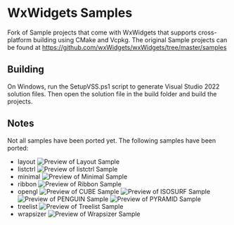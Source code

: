 # WxWidgets Samples

Fork of Sample projects that come with WxWidgets that supports cross-platform building using CMake and Vcpkg.
The original Sample projects can be found at https://github.com/wxWidgets/wxWidgets/tree/master/samples

## Building
On Windows, run the SetupVSS.ps1 script to generate Visual Studio 2022 solution files. Then open the solution file in the build folder and build the projects.

## Notes
Not all samples have been ported yet. The following samples have been ported:

- layout
![Preview of Layout Sample](samples/layout/preview.png?raw=true "Preview")
- listctrl
![Preview of listctrl Sample](samples/listctrl/preview.png?raw=true "Preview")
- minimal
![Preview of Minimal Sample](samples/listctrl/preview.png?raw=true "Preview")
- ribbon
![Preview of Ribbon Sample](samples/ribbon/preview.png?raw=true "Preview")
- opengl
![Preview of CUBE Sample](samples/opengl/cube_preview.png?raw=true "Preview")
![Preview of ISOSURF Sample](samples/opengl/isosurf_preview.png?raw=true "Preview")
![Preview of PENGUIN Sample](samples/opengl/penguin_preview.png?raw=true "Preview")
![Preview of PYRAMID Sample](samples/opengl/pyramid_preview.png?raw=true "Preview")
- treelist
![Preview of Treelist Sample](samples/treelist/preview.png?raw=true "Preview")
- wrapsizer
![Preview of Wrapsizer Sample](samples/wrapsizer/preview.png?raw=true "Preview")